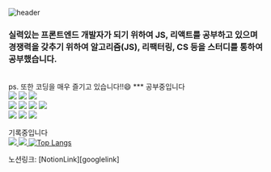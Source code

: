 ![header](https://capsule-render.vercel.app/api?type=waving&color=3178C6&height=150&section=header&text=Don't%20Repeat%20Yourself&fontSize=65&animation=fadeIn&fontColor=f2e9e4)
### 실력있는 프론트엔드 개발자가 되기 위하여 JS, 리액트를 공부하고 있으며 경쟁력을 갖추기 위하여 알고리즘(JS), 리팩터링, CS 등을 스터디를 통하여 공부했습니다.
<br>
ps. 또한 코딩을 매우 즐기고 있습니다!!😄
***
공부중입니다<br>
<img src="https://img.shields.io/badge/html-E34F26?style=flat-square&logo=HTML5&logoColor=white"/>
<img src="https://img.shields.io/badge/CSS3-1572B6?style=flat-square&logo=CSS3&logoColor=white"/>
<img src="https://img.shields.io/badge/JavaScript-F7DF1E?style=flat-square&logo=JavaScript&logoColor=white"/>
<br>
<img src="https://img.shields.io/badge/TailwindCSS-06B6D4?style=flat-square&logo=Tailwind CSS&logoColor=white"/>
<img src="https://img.shields.io/badge/React-61DAFB?style=flat-square&logo=React&logoColor=white"/>
<img src="https://img.shields.io/badge/Sass-CC6699?style=flat-square&logo=Sass&logoColor=white"/>
<img src="https://img.shields.io/badge/TypeScript-3178C6?style=flat-square&logo=TypeScript&logoColor=white"/>
<br>
<img src="https://img.shields.io/badge/MYSQL-4479A1?style=flat-square&logo=MySQL&logoColor=white"/>
<img src="https://img.shields.io/badge/Node.js-339933?style=flat-square&logo=Node.js&logoColor=white"/>
<img src="https://img.shields.io/badge/GitHub-181717?style=flat-square&logo=GitHub&logoColor=white"/>

기록중입니다<br>
  <a href="https://turquoise-rule-990.notion.site/5b7d43743b864720b425dd353dd3319c?v=36d44aa32d1d45f38f94f534d0d9a5d8">
    <img src="https://img.shields.io/badge/Notion-000000?style=flat-square&logo=Notion&logoColor=white"/>
  </a>
    <a href="[https://turquoise-rule-990.notion.site/5b7d43743b864720b425dd353dd3319c?v=36d44aa32d1d45f38f94f534d0d9a5d8](https://github.com/DoggySummer)">
    <img src="https://img.shields.io/badge/GitHub-181717?style=flat-square&logo=GitHub&logoColor=white"/>
  </a>
    [![Top Langs](https://github-readme-stats.vercel.app/api/top-langs/?username=anuraghazra&layout=compact)](https://github.com/anuraghazra/github-readme-stats)

노션링크: [NotionLink][googlelink]

[NotionLink]: https://turquoise-rule-990.notion.site/5b7d43743b864720b425dd353dd3319c?v=69a6dd8cb02849afaa786b1fef121cd9

